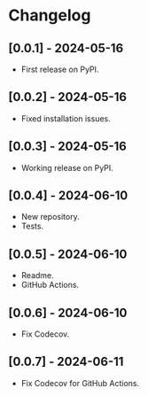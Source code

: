 # Changelog

## [0.0.1] - 2024-05-16

* First release on PyPI.

## [0.0.2] - 2024-05-16

* Fixed installation issues.

## [0.0.3] - 2024-05-16

* Working release on PyPI.

## [0.0.4] - 2024-06-10

* New repository.
* Tests.

## [0.0.5] - 2024-06-10

* Readme.
* GitHub Actions.

## [0.0.6] - 2024-06-10

* Fix Codecov.

## [0.0.7] - 2024-06-11

* Fix Codecov for GitHub Actions.
